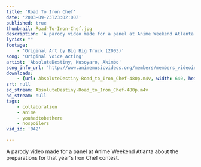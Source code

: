 ```yaml
---
title: 'Road To Iron Chef'
date: '2003-09-23T23:02:00Z'
published: true
thumbnail: Road-To-Iron-Chef.jpg
description: 'A parody video made for a panel at Anime Weekend Atlanta about the preparations for that year''s Iron Chef contest.'
lyrics: ""
footage:
    - 'Original Art by Big Big Truck (2003)'
song: 'Original Voice Acting'
artist: 'AbsoluteDestiny, Kusoyaro, Akimbo'
song_info_url: 'http://www.animemusicvideos.org/members/members_videoinfo.php?v=25084'
downloads:
    - {url: AbsoluteDestiny-Road_to_Iron_Chef-480p.m4v, width: 640, height: 480, mimetype: video/mp4}
srt: null
sd_stream: AbsoluteDestiny-Road_to_Iron_Chef-480p.m4v
hd_stream: null
tags:
    - collaboration
    - anime
    - youhadtobethere
    - nospoilers
vid_id: '042'

---
```

A parody video made for a panel at Anime Weekend Atlanta about the preparations for that year's Iron Chef contest.